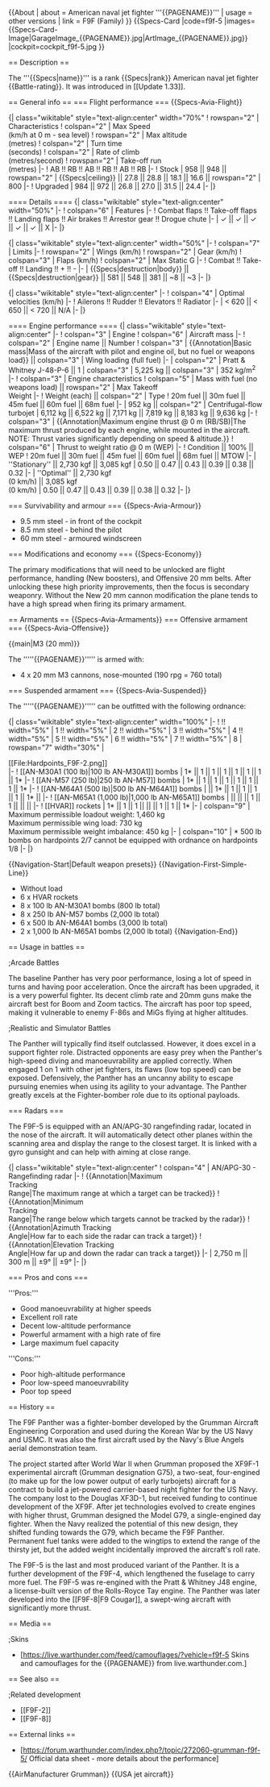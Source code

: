{{About
| about = American naval jet fighter '''{{PAGENAME}}'''
| usage = other versions
| link = F9F (Family)
}}
{{Specs-Card
|code=f9f-5
|images={{Specs-Card-Image|GarageImage_{{PAGENAME}}.jpg|ArtImage_{{PAGENAME}}.jpg}}
|cockpit=cockpit_f9f-5.jpg
}}

== Description ==
<!-- ''In the description, the first part should be about the history of and the creation and combat usage of the aircraft, as well as its key features. In the second part, tell the reader about the aircraft in the game. Insert a screenshot of the vehicle, so that if the novice player does not remember the vehicle by name, he will immediately understand what kind of vehicle the article is talking about.'' -->
The '''{{Specs|name}}''' is a rank {{Specs|rank}} American naval jet fighter {{Battle-rating}}. It was introduced in [[Update 1.33]].

== General info ==
=== Flight performance ===
{{Specs-Avia-Flight}}
<!-- ''Describe how the aircraft behaves in the air. Speed, manoeuvrability, acceleration and allowable loads - these are the most important characteristics of the vehicle.'' -->

{| class="wikitable" style="text-align:center" width="70%"
! rowspan="2" | Characteristics
! colspan="2" | Max Speed<br>(km/h at 0 m - sea level)
! rowspan="2" | Max altitude<br>(metres)
! colspan="2" | Turn time<br>(seconds)
! colspan="2" | Rate of climb<br>(metres/second)
! rowspan="2" | Take-off run<br>(metres)
|-
! AB !! RB !! AB !! RB !! AB !! RB
|-
! Stock
| 958 || 948 || rowspan="2" | {{Specs|ceiling}} || 27.8 || 28.8 || 18.1 || 16.6 || rowspan="2" | 800
|-
! Upgraded
| 984 || 972 || 26.8 || 27.0 || 31.5 || 24.4
|-
|}

==== Details ====
{| class="wikitable" style="text-align:center" width="50%"
|-
! colspan="6" | Features
|-
! Combat flaps !! Take-off flaps !! Landing flaps !! Air brakes !! Arrestor gear !! Drogue chute
|-
| ✓ || ✓ || ✓ || ✓ || ✓ || X     <!-- ✓ -->
|-
|}

{| class="wikitable" style="text-align:center" width="50%"
|-
! colspan="7" | Limits
|-
! rowspan="2" | Wings (km/h)
! rowspan="2" | Gear (km/h)
! colspan="3" | Flaps (km/h)
! colspan="2" | Max Static G
|-
! Combat !! Take-off !! Landing !! + !! -
|-
| {{Specs|destruction|body}} || {{Specs|destruction|gear}} || 581 || 548 || 381 || ~8 || ~3
|-
|}

{| class="wikitable" style="text-align:center"
|-
! colspan="4" | Optimal velocities (km/h)
|-
! Ailerons !! Rudder !! Elevators !! Radiator
|-
| < 620 || < 650 || < 720 || N/A
|-
|}

==== Engine performance ====
{| class="wikitable" style="text-align:center"
|-
! colspan="3" | Engine
! colspan="6" | Aircraft mass
|-
! colspan="2" | Engine name || Number
! colspan="3" | {{Annotation|Basic mass|Mass of the aircraft with pilot and engine oil, but no fuel or weapons load}} || colspan="3" | Wing loading (full fuel)
|-
| colspan="2" | Pratt & Whitney J-48-P-6 || 1
| colspan="3" | 5,225 kg || colspan="3" | 352 kg/m<sup>2</sup>
|-
! colspan="3" | Engine characteristics
! colspan="5" | Mass with fuel (no weapons load) || rowspan="2" | Max Takeoff<br>Weight
|-
! Weight (each) || colspan="2" | Type
! 20m fuel || 30m fuel || 45m fuel || 60m fuel || 68m fuel
|-
| 952 kg || colspan="2" | Centrifugal-flow turbojet
| 6,112 kg || 6,522 kg || 7,171 kg || 7,819 kg || 8,183 kg || 9,636 kg
|-
! colspan="3" | {{Annotation|Maximum engine thrust @ 0 m (RB/SB)|The maximum thrust produced by each engine, while mounted in the aircraft. NOTE: Thrust varies significantly depending on speed & altitude.}}
! colspan="6" | Thrust to weight ratio @ 0 m (WEP)
|-
! Condition || 100% || WEP
! 20m fuel || 30m fuel || 45m fuel || 60m fuel || 68m fuel || MTOW
|-
| ''Stationary'' || 2,730 kgf || 3,085 kgf
| 0.50 || 0.47 || 0.43 || 0.39 || 0.38 || 0.32
|-
| ''Optimal'' || 2,730 kgf<br>(0 km/h) || 3,085 kgf<br>(0 km/h)
| 0.50 || 0.47 || 0.43 || 0.39 || 0.38 || 0.32
|-
|}

=== Survivability and armour ===
{{Specs-Avia-Armour}}
<!-- ''Examine the survivability of the aircraft. Note how vulnerable the structure is and how secure the pilot is, whether the fuel tanks are armoured, etc. Describe the armour, if there is any, and also mention the vulnerability of other critical aircraft systems.'' -->

* 9.5 mm steel - in front of the cockpit
* 8.5 mm steel - behind the pilot
* 60 mm steel - armoured windscreen

=== Modifications and economy ===
{{Specs-Economy}}

The primary modifications that will need to be unlocked are flight performance, handling (New boosters), and Offensive 20 mm belts. After unlocking these high priority improvements, then the focus is secondary weaponry. Without the New 20 mm cannon modification the plane tends to have a high spread when firing its primary armament.

== Armaments ==
{{Specs-Avia-Armaments}}
=== Offensive armament ===
{{Specs-Avia-Offensive}}
<!-- ''Describe the offensive armament of the aircraft, if any. Describe how effective the cannons and machine guns are in a battle, and also what belts or drums are better to use. If there is no offensive weaponry, delete this subsection.'' -->
{{main|M3 (20 mm)}}

The '''''{{PAGENAME}}''''' is armed with:

* 4 x 20 mm M3 cannons, nose-mounted (190 rpg = 760 total)

=== Suspended armament ===
{{Specs-Avia-Suspended}}
<!-- ''Describe the aircraft's suspended armament: additional cannons under the wings, bombs, rockets and torpedoes. This section is especially important for bombers and attackers. If there is no suspended weaponry remove this subsection.'' -->

The '''''{{PAGENAME}}''''' can be outfitted with the following ordnance:

{| class="wikitable" style="text-align:center" width="100%"
|-
! !! width="5%" | 1 !! width="5%" | 2 !! width="5%" | 3 !! width="5%" | 4 !! width="5%" | 5 !! width="5%" | 6 !! width="5%" | 7 !! width="5%" | 8
| rowspan="7" width="30%" | <div class="ttx-image">[[File:Hardpoints_F9F-2.png]]</div>
|-
! [[AN-M30A1 (100 lb)|100 lb AN-M30A1]] bombs
| 1* || 1 || 1 || 1 || 1 || 1 || 1 || 1*
|-
! [[AN-M57 (250 lb)|250 lb AN-M57]] bombs
| 1* || 1 || 1 || 1 || 1 || 1 || 1 || 1*
|-
! [[AN-M64A1 (500 lb)|500 lb AN-M64A1]] bombs
| || 1* || 1 || 1 || 1 || 1 || 1* ||
|-
! [[AN-M65A1 (1,000 lb)|1,000 lb AN-M65A1]] bombs
| || || || 1 || 1 || || ||
|-
! [[HVAR]] rockets
| 1* || 1 || 1 || || || 1 || 1 || 1*
|-
| colspan="9" | Maximum permissible loadout weight: 1,460 kg<br>Maximum permissible wing load: 730 kg<br>Maximum permissible weight imbalance: 450 kg
|-
| colspan="10" | * 500 lb bombs on hardpoints 2/7 cannot be equipped with ordnance on hardpoints 1/8
|-
|}

{{Navigation-Start|Default weapon presets}}
{{Navigation-First-Simple-Line}}
* Without load
* 6 x HVAR rockets
* 8 x 100 lb AN-M30A1 bombs (800 lb total)
* 8 x 250 lb AN-M57 bombs (2,000 lb total)
* 6 x 500 lb AN-M64A1 bombs (3,000 lb total)
* 2 x 1,000 lb AN-M65A1 bombs (2,000 lb total)
{{Navigation-End}}

== Usage in battles ==
<!-- ''Describe the tactics of playing in the aircraft, the features of using aircraft in a team and advice on tactics. Refrain from creating a "guide" - do not impose a single point of view, but instead, give the reader food for thought. Examine the most dangerous enemies and give recommendations on fighting them. If necessary, note the specifics of the game in different modes (AB, RB, SB).'' -->

;Arcade Battles

The baseline Panther has very poor performance, losing a lot of speed in turns and having poor acceleration. Once the aircraft has been upgraded, it is a very powerful fighter. Its decent climb rate and 20mm guns make the aircraft best for Boom and Zoom tactics. The aircraft has poor top speed, making it vulnerable to enemy F-86s and MiGs flying at higher altitudes.

;Realistic and Simulator Battles

The Panther will typically find itself outclassed. However, it does excel in a support fighter role. Distracted opponents are easy prey when the Panther's high-speed diving and manoeuvrability are applied correctly. When engaged 1 on 1 with other jet fighters, its flaws (low top speed) can be exposed. Defensively, the Panther has an uncanny ability to escape pursuing enemies when using its agility to your advantage. The Panther greatly excels at the Fighter-bomber role due to its optional payloads.

=== Radars ===
<!--{{main|AN/APG-30}}-->
The F9F-5 is equipped with an AN/APG-30 rangefinding radar, located in the nose of the aircraft.
It will automatically detect other planes within the scanning area and display the range to the closest target. It is linked with a gyro gunsight and can help with aiming at close range.

{| class="wikitable" style="text-align:center"
! colspan="4" | AN/APG-30 - Rangefinding radar
|-
! {{Annotation|Maximum<br/>Tracking<br/>Range|The maximum range at which a target can be tracked}}
! {{Annotation|Minimum<br/>Tracking<br/>Range|The range below which targets cannot be tracked by the radar}}
! {{Annotation|Azimuth Tracking<br/>Angle|How far to each side the radar can track a target}}
! {{Annotation|Elevation Tracking<br/>Angle|How far up and down the radar can track a target}}
|-
| 2,750 m || 300 m || ±9° || ±9°
|-
|}

=== Pros and cons ===
<!-- ''Summarise and briefly evaluate the vehicle in terms of its characteristics and combat effectiveness. Mark its pros and cons in the bulleted list. Try not to use more than 6 points for each of the characteristics. Avoid using categorical definitions such as "bad", "good" and the like - use substitutions with softer forms such as "inadequate" and "effective".'' -->

'''Pros:'''

* Good manoeuvrability at higher speeds
* Excellent roll rate
* Decent low-altitude performance
* Powerful armament with a high rate of fire
* Large maximum fuel capacity

'''Cons:'''

* Poor high-altitude performance
* Poor low-speed manoeuvrability
* Poor top speed

== History ==
<!-- ''Describe the history of the creation and combat usage of the aircraft in more detail than in the introduction. If the historical reference turns out to be too long, take it to a separate article, taking a link to the article about the vehicle and adding a block "/History" (example: <nowiki>https://wiki.warthunder.com/(Vehicle-name)/History</nowiki>) and add a link to it here using the <code>main</code> template. Be sure to reference text and sources by using <code><nowiki><ref></ref></nowiki></code>, as well as adding them at the end of the article with <code><nowiki><references /></nowiki></code>. This section may also include the vehicle's dev blog entry (if applicable) and the in-game encyclopedia description (under <code><nowiki>=== In-game description ===</nowiki></code>, also if applicable).'' -->

The F9F Panther was a fighter-bomber developed by the Grumman Aircraft Engineering Corporation and used during the Korean War by the US Navy and USMC. It was also the first aircraft used by the Navy's Blue Angels aerial demonstration team.

The project started after World War II when Grumman proposed the XF9F-1 experimental aircraft (Grumman designation G75), a two-seat, four-engined (to make up for the low power output of early turbojets) aircraft for a contract to build a jet-powered carrier-based night fighter for the US Navy. The company lost to the Douglas XF3D-1, but received funding to continue development of the XF9F. After jet technologies evolved to create engines with higher thrust, Grumman designed the Model G79, a single-engined day fighter. When the Navy realized the potential of this new design, they shifted funding towards the G79, which became the F9F Panther. Permanent fuel tanks were added to the wingtips to extend the range of the thirsty jet, but the added weight incidentally improved the aircraft's roll rate.

The F9F-5 is the last and most produced variant of the Panther. It is a further development of the F9F-4, which lengthened the fuselage to carry more fuel. The F9F-5 was re-engined with the Pratt & Whitney J48 engine, a license-built version of the Rolls-Royce Tay engine. The Panther was later developed into the [[F9F-8|F9 Cougar]], a swept-wing aircraft with significantly more thrust.

== Media ==
<!-- ''Excellent additions to the article would be video guides, screenshots from the game, and photos.'' -->

;Skins

* [https://live.warthunder.com/feed/camouflages/?vehicle=f9f-5 Skins and camouflages for the {{PAGENAME}} from live.warthunder.com.]

== See also ==
<!-- ''Links to the articles on the War Thunder Wiki that you think will be useful for the reader, for example:''
* ''reference to the series of the aircraft;''
* ''links to approximate analogues of other nations and research trees.'' -->

;Related development
* [[F9F-2]]
* [[F9F-8]]

== External links ==
<!-- ''Paste links to sources and external resources, such as:''
* ''topic on the official game forum;''
* ''other literature.'' -->

* [https://forum.warthunder.com/index.php?/topic/272060-grumman-f9f-5/ Official data sheet - more details about the performance]

{{AirManufacturer Grumman}}
{{USA jet aircraft}}